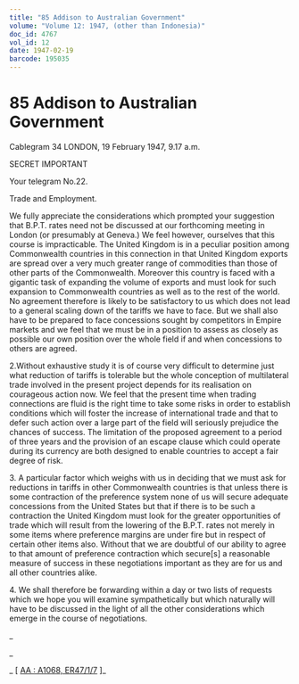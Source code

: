 ```yaml
---
title: "85 Addison to Australian Government"
volume: "Volume 12: 1947, (other than Indonesia)"
doc_id: 4767
vol_id: 12
date: 1947-02-19
barcode: 195035
---
```


# 85 Addison to Australian Government

Cablegram 34 LONDON, 19 February 1947, 9.17 a.m.

SECRET IMPORTANT

Your telegram No.22.

Trade and Employment.

We fully appreciate the considerations which prompted your suggestion that B.P.T. rates need not be discussed at our forthcoming meeting in London (or presumably at Geneva.) We feel however, ourselves that this course is impracticable. The United Kingdom is in a peculiar position among Commonwealth countries in this connection in that United Kingdom exports are spread over a very much greater range of commodities than those of other parts of the Commonwealth. Moreover this country is faced with a gigantic task of expanding the volume of exports and must look for such expansion to Commonwealth countries as well as to the rest of the world. No agreement therefore is likely to be satisfactory to us which does not lead to a general scaling down of the tariffs we have to face. But we shall also have to be prepared to face concessions sought by competitors in Empire markets and we feel that we must be in a position to assess as closely as possible our own position over the whole field if and when concessions to others are agreed.

2.Without exhaustive study it is of course very difficult to determine just what reduction of tariffs is tolerable but the whole conception of multilateral trade involved in the present project depends for its realisation on courageous action now. We feel that the present time when trading connections are fluid is the right time to take some risks in order to establish conditions which will foster the increase of international trade and that to defer such action over a large part of the field will seriously prejudice the chances of success. The limitation of the proposed agreement to a period of three years and the provision of an escape clause which could operate during its currency are both designed to enable countries to accept a fair degree of risk.

3\. A particular factor which weighs with us in deciding that we must ask for reductions in tariffs in other Commonwealth countries is that unless there is some contraction of the preference system none of us will secure adequate concessions from the United States but that if there is to be such a contraction the United Kingdom must look for the greater opportunities of trade which will result from the lowering of the B.P.T. rates not merely in some items where preference margins are under fire but in respect of certain other items also. Without that we are doubtful of our ability to agree to that amount of preference contraction which secure[s] a reasonable measure of success in these negotiations important as they are for us and all other countries alike.

4\. We shall therefore be forwarding within a day or two lists of requests which we hope you will examine sympathetically but which naturally will have to be discussed in the light of all the other considerations which emerge in the course of negotiations.

_

_

_ [ [AA : A1068, ER47/1/7](http://www.naa.gov.au/cgi-bin/Search?O=I&Number=195035) ]_
